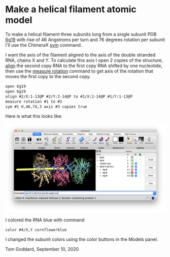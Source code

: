 # Make a helical filament atomic model

To make a helical filament three subunits long from a single subunit PDB [6g19](https://www.rcsb.org/structure/6G19) with rise of 46 Angstroms per turn and 76 degrees rotation per subunit I'll use the ChimeraX [sym](https://www.cgl.ucsf.edu/chimerax/docs/user/commands/sym.html) command.

I want the axis of the filament aligned to the axis of the double stranded RNA, chains X and Y.  To calculate this axis I open 2 copies of the structure, [align](https://www.cgl.ucsf.edu/chimerax/docs/user/commands/align.html) the second copy RNA to the first copy RNA shifted by one nucleotide, then use the [measure rotation](https://www.cgl.ucsf.edu/chimerax/docs/user/commands/measure.html#rotation) command to get axis of the rotation that moves the first copy to the second copy.

    open 6g19
    open 6g19
    align #2/X:1-13@P #2/Y:2-14@P to #1/X:2-14@P #1/Y:1-13@P 
    measure rotation #1 to #2
    sym #1 H,46,74,3 axis #3 copies true

Here is what this looks like:

<img src="6g19_helix.png" alt="6g19 helix" width=800/>

I colored the RNA blue with command

    color #4/X,Y cornflowerblue
    
I changed the subunit colors using the color buttons in the Models panel.

Tom Goddard, September 10, 2020